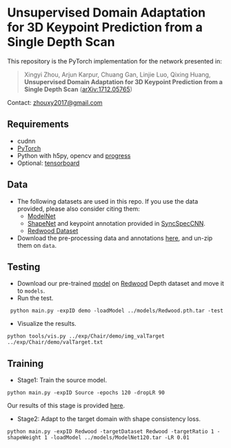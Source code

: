 # Unsupervised Domain Adaptation for 3D Keypoint Prediction from a Single Depth Scan

This repository is the PyTorch implementation for the network presented in:

> Xingyi Zhou, Arjun Karpur, Chuang Gan, Linjie Luo, Qixing Huang, 
> **Unsupervised Domain Adaptation for 3D Keypoint Prediction from a Single Depth Scan**
> ([arXiv:1712.05765](https://arxiv.org/abs/1712.05765))

Contact: [zhouxy2017@gmail.com](mailto:zhouxy2017@gmail.com)

## Requirements
- cudnn
- [PyTorch](http://pytorch.org/)
- Python with h5py, opencv and [progress](https://anaconda.org/conda-forge/progress)
- Optional: [tensorboard](https://www.tensorflow.org/get_started/summaries_and_tensorboard) 

## Data
- The following datasets are used in this repo. If you use the data provided, please also consider citing them:
  - [ModelNet](http://modelnet.cs.princeton.edu/)
  - [ShapeNet](https://www.shapenet.org/) and keypoint annotation provided in [SyncSpecCNN](https://github.com/ericyi/SyncSpecCNN).
  - [Redwood Dataset](http://redwood-data.org/3dscan/dataset.html?c=chair)
- Download the pre-processing data and annotations [here](https://drive.google.com/open?id=10QGzsukvkeOceqRu8bsfpEaFECRTZCZi), and un-zip them on `data`. 

## Testing
- Download our pre-trained [model](https://drive.google.com/open?id=1nXNPHr8UffI79yT0fBPOy-mTb5iqoYe6) on [Redwood](http://redwood-data.org/3dscan/dataset.html?c=chair) Depth dataset and move it to `models`.
- Run the test.
```
 python main.py -expID demo -loadModel ../models/Redwood.pth.tar -test
```
- Visualize the results.
```
python tools/vis.py ../exp/Chair/demo/img_valTarget ../exp/Chair/demo/valTarget.txt
```

## Training
- Stage1: Train the source model.
```
python main.py -expID Source -epochs 120 -dropLR 90
```

Our results of this stage is provided [here](https://drive.google.com/file/d/1UtlL7moKtNoVGyqWGRn8_c_57dwiqlVm/view?usp=sharing). 

- Stage2: Adapt to the target domain with shape consistency loss.
```
python main.py -expID Redwood -targetDataset Redwood -targetRatio 1 -shapeWeight 1 -loadModel ../models/ModelNet120.tar -LR 0.01
```





